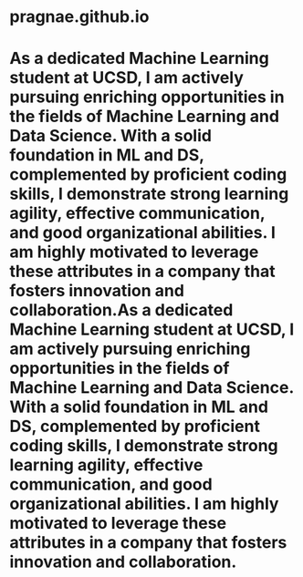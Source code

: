 # pragnae.github.io

# As a dedicated Machine Learning student at UCSD, I am actively pursuing enriching opportunities in the fields of Machine Learning and Data Science. With a solid foundation in ML and DS, complemented by proficient coding skills, I demonstrate strong learning agility, effective communication, and good organizational abilities. I am highly motivated to leverage these attributes in a company that fosters innovation and collaboration.As a dedicated Machine Learning student at UCSD, I am actively pursuing enriching opportunities in the fields of Machine Learning and Data Science. With a solid foundation in ML and DS, complemented by proficient coding skills, I demonstrate strong learning agility, effective communication, and good organizational abilities. I am highly motivated to leverage these attributes in a company that fosters innovation and collaboration.
